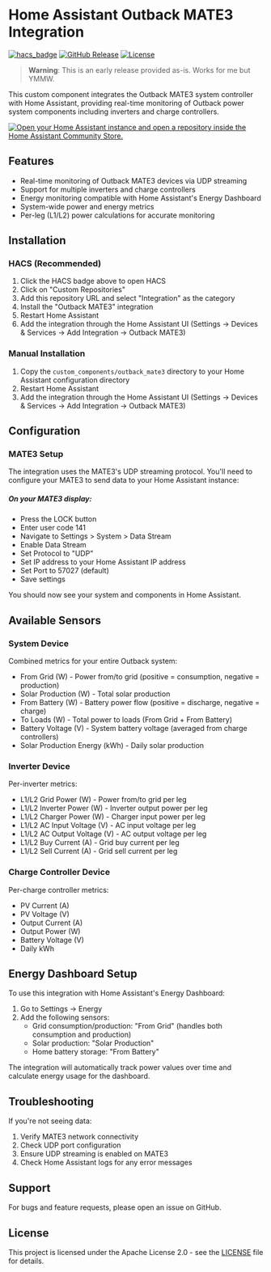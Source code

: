 # Home Assistant Outback MATE3 Integration

[![hacs_badge](https://img.shields.io/badge/HACS-Custom-41BDF5.svg?style=for-the-badge)](https://github.com/hacs/integration)
[![GitHub Release][releases-shield]][releases]
[![License][license-shield]](LICENSE)

> **Warning**: This is an early release provided as-is. Works for me but YMMW. 

This custom component integrates the Outback MATE3 system controller with Home Assistant, providing real-time monitoring of Outback power system components including inverters and charge controllers.

[![Open your Home Assistant instance and open a repository inside the Home Assistant Community Store.](https://my.home-assistant.io/badges/hacs_repository.svg)](https://my.home-assistant.io/redirect/hacs_repository/?owner=weirded&repository=ha-outback-mate3&category=integration)

## Features

- Real-time monitoring of Outback MATE3 devices via UDP streaming
- Support for multiple inverters and charge controllers
- Energy monitoring compatible with Home Assistant's Energy Dashboard
- System-wide power and energy metrics
- Per-leg (L1/L2) power calculations for accurate monitoring

## Installation

### HACS (Recommended)

1. Click the HACS badge above to open HACS
2. Click on "Custom Repositories"
3. Add this repository URL and select "Integration" as the category
4. Install the "Outback MATE3" integration
5. Restart Home Assistant
3. Add the integration through the Home Assistant UI (Settings -> Devices & Services -> Add Integration -> Outback MATE3)

### Manual Installation
1. Copy the `custom_components/outback_mate3` directory to your Home Assistant configuration directory
2. Restart Home Assistant
3. Add the integration through the Home Assistant UI (Settings -> Devices & Services -> Add Integration -> Outback MATE3)

## Configuration

### MATE3 Setup

The integration uses the MATE3's UDP streaming protocol. You'll need to configure your MATE3 to send data to your Home Assistant instance:

##### On your MATE3 display:
- Press the LOCK button
- Enter user code 141
- Navigate to Settings > System > Data Stream
- Enable Data Stream
- Set Protocol to "UDP"
- Set IP address to your Home Assistant IP address
- Set Port to 57027 (default)
- Save settings

You should now see your system and components in Home Assistant.

## Available Sensors

### System Device
Combined metrics for your entire Outback system:
- From Grid (W) - Power from/to grid (positive = consumption, negative = production)
- Solar Production (W) - Total solar production
- From Battery (W) - Battery power flow (positive = discharge, negative = charge)
- To Loads (W) - Total power to loads (From Grid + From Battery)
- Battery Voltage (V) - System battery voltage (averaged from charge controllers)
- Solar Production Energy (kWh) - Daily solar production

### Inverter Device
Per-inverter metrics:
- L1/L2 Grid Power (W) - Power from/to grid per leg
- L1/L2 Inverter Power (W) - Inverter output power per leg
- L1/L2 Charger Power (W) - Charger input power per leg
- L1/L2 AC Input Voltage (V) - AC input voltage per leg
- L1/L2 AC Output Voltage (V) - AC output voltage per leg
- L1/L2 Buy Current (A) - Grid buy current per leg
- L1/L2 Sell Current (A) - Grid sell current per leg

### Charge Controller Device
Per-charge controller metrics:
- PV Current (A)
- PV Voltage (V)
- Output Current (A)
- Output Power (W)
- Battery Voltage (V)
- Daily kWh

## Energy Dashboard Setup

To use this integration with Home Assistant's Energy Dashboard:

1. Go to Settings -> Energy
2. Add the following sensors:
   - Grid consumption/production: "From Grid" (handles both consumption and production)
   - Solar production: "Solar Production"
   - Home battery storage: "From Battery"

The integration will automatically track power values over time and calculate energy usage for the dashboard.

## Troubleshooting

If you're not seeing data:
1. Verify MATE3 network connectivity
2. Check UDP port configuration
3. Ensure UDP streaming is enabled on MATE3
4. Check Home Assistant logs for any error messages

## Support

For bugs and feature requests, please open an issue on GitHub.

## License

This project is licensed under the Apache License 2.0 - see the [LICENSE](LICENSE) file for details.

[releases-shield]: https://img.shields.io/github/release/weirded/ha-outback-mate3.svg?style=for-the-badge
[releases]: https://github.com/weirded/ha-outback-mate3/releases
[license-shield]: https://img.shields.io/github/license/weirded/ha-outback-mate3.svg?style=for-the-badge
